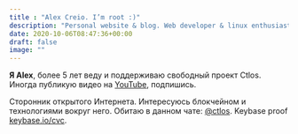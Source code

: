 ```yaml
---
title : "Alex Creio. I’m root :)"
description: "Personal website & blog. Web developer & linux enthusiast."
date: 2020-10-06T08:47:36+00:00
draft: false
image: ""
---
```


**Я Alex**, более 5 лет веду и поддерживаю свободный проект Ctlos. Иногда публикую видео на [YouTube](https://youtube.com/c/creioyt?sub_confirmation=1), подпишись.

Сторонник открытого Интернета. Интересуюсь блокчейном и технологиями вокруг него. Обитаю в данном чате: [@ctlos](https://t.me/ctlos). Keybase proof [keybase.io/cvc](https://keybase.io/cvc).

